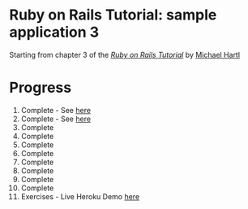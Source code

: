 # Ruby on Rails Tutorial: sample application 3

Starting from chapter 3 of 
the [*Ruby on Rails Tutorial*](http://railstutorial.org/)
by [Michael Hartl](http://michaelhartl.com/)

Progress
===================
1. Complete - See [here](http://github.com/Garlandicus/RubyTutorial)
2. Complete - See [here](http://github.com/Garlandicus/RubyTutorial/tree/chapter-two)
3. Complete 
4. Complete
5. Complete
6. Complete
7. Complete 
8. Complete
9. Complete
10. Complete 
11. Exercises - Live Heroku Demo [here](https://protected-tundra-8731.herokuapp.com/)